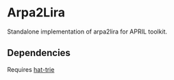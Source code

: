 # Arpa2Lira
Standalone implementation of arpa2lira for APRIL toolkit.

## Dependencies

Requires [hat-trie](https://github.com/luikore/hat-trie)
